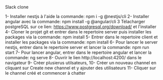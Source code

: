 Slack clone

1- Installer nestjs à l'aide la commande: npm i -g @nestjs/cli
2- Installer angular avec la commande: npm install -g @angular/cli
3 Télacharger postgreSQL sur ce lien: https://www.postgresql.org/download/ et l'installer
4- Cloner le projet git et entrer dans le repertoire server puis installer les packages via la commande: npm install
5- Entrer dans le repertoire client et installer les packages via la commande: npm install
6- Pour lancer le server nestjs, entrer dans le repertoire server et lancer la commande: npm run start
7- Pour lancer angular, entrer dans le repertoire angular et lancer la commande: ng serve
8- Ouvrir le lien http://localhost:4200/ dans le navigateur
9- Créer plusierus utilsateurs,
10- Créer un nouveau channel en cliquant sur Create new channel et y ajouter des utilisateurs
11- Cliquer sur le channel créé et commencer à chatter 